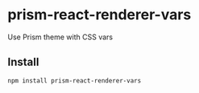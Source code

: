 # prism-react-renderer-vars

Use Prism theme with CSS vars

## Install

```
npm install prism-react-renderer-vars
```
